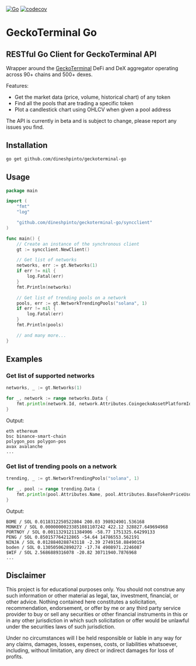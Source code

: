 [![Go](https://github.com/dineshpinto/geckoterminal-go/actions/workflows/go.yml/badge.svg)](https://github.com/dineshpinto/geckoterminal-go/actions/workflows/go.yml)
[![codecov](https://codecov.io/gh/dineshpinto/geckoterminal-go/graph/badge.svg?token=PPR56W2NSI)](https://codecov.io/gh/dineshpinto/geckoterminal-go)

# GeckoTerminal Go

## RESTful Go Client for GeckoTerminal API

Wrapper around the [GeckoTerminal](https://www.geckoterminal.com) DeFi and DeX
aggregator operating across 90+ chains and 500+ dexes.

Features:

- Get the market data (price, volume, historical chart) of any token
- Find all the pools that are trading a specific token
- Plot a candlestick chart using OHLCV when given a pool address

The API is currently in beta and is subject to change, please report any issues you
find.

## Installation

```bash
go get github.com/dineshpinto/geckoterminal-go
```

## Usage

```go
package main

import (
	"fmt"
	"log"

	"github.com/dineshpinto/geckoterminal-go/syncclient"
)

func main() {
	// Create an instance of the synchronous client
	gt := syncclient.NewClient()

	// Get list of networks
	networks, err := gt.Networks(1)
	if err != nil {
		log.Fatal(err)
	}
	fmt.Println(networks)

	// Get list of trending pools on a network
	pools, err := gt.NetworkTrendingPools("solana", 1)
	if err != nil {
		log.Fatal(err)
	}
	fmt.Println(pools)

	// and many more...
}
```

## Examples

### Get list of supported networks

```go
networks, _ := gt.Networks(1)

for _, network := range networks.Data {
    fmt.println(network.Id, network.Attributes.CoingeckoAssetPlatformId)
}

```

Output:
```text
eth ethereum
bsc binance-smart-chain
polygon_pos polygon-pos
avax avalanche
...
```

### Get list of trending pools on a network

```go
trending, _ := gt.NetworkTrendingPools("solana", 1)

for _, pool := range trending.Data {
    fmt.println(pool.Attributes.Name, pool.Attributes.BaseTokenPriceUsd, pool.Attributes.PriceChangePercentage.H24, pool.Attributes.VolumeUsd.H24)
}
```

Output:
```text
BOME / SOL 0.0118312250522804 200.03 398924901.536168
MONKEY / SOL 0.00000000233851081107242 422.12 328827.649694968
PORTNOY / SOL 0.00113291211384906 -58.77 1751325.64299133
PENG / SOL 0.850157764212865 -54.64 14786553.562191
NINJA / SOL 0.0128840288743118 -2.39 2749158.88490154
boden / SOL 0.130505062890272 -17.74 4908971.2246087
$WIF / SOL 2.5686889316078 -20.82 30711940.7876968
...
```

## Disclaimer

This project is for educational purposes only. You should not construe any such
information or other material as legal, tax, investment, financial, or other advice.
Nothing contained here constitutes a solicitation, recommendation, endorsement, or
offer by me or any third party service provider to buy or sell any securities or other
financial instruments in this or in any other jurisdiction in which such solicitation or
offer would be unlawful under the securities laws of such jurisdiction.

Under no circumstances will I be held responsible or liable in any way for any claims,
damages, losses, expenses, costs, or liabilities whatsoever, including, without
limitation, any direct or indirect damages for loss of profits.